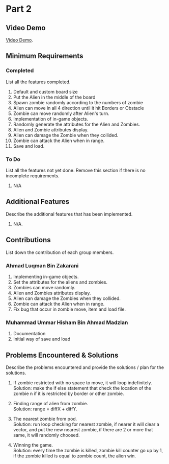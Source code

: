 # Part 2

## Video Demo

[Video Demo](https://youtu.be/-nRKrDpScXk).

## Minimum Requirements

### Completed

List all the features completed.

1.  Default and custom board size
2.  Put the Alien in the middle of the board
3.  Spawn zombie randomly according to the numbers of zombie
4.  Alien can move in all 4 direction until it hit Borders or Obstacle
5.  Zombie can move randomly after Alien's turn.
6.  Implementation of in-game objects.
7.  Randomly generate the attributes for the Alien and Zombies.
8.  Alien and Zombie attributes display.
8.  Alien can damage the Zombie when they collided.
9.  Zombie can attack the Alien when in range.
10. Save and load.


### To Do

List all the features not yet done. Remove this section if there is no incomplete requirements.

1. N/A

## Additional Features

Describe the additional features that has been implemented.

1. N/A.

## Contributions

List down the contribution of each group members.

### Ahmad Luqman Bin Zakarani

1. Implementing in-game objects.
2. Set the attributes for the aliens and zombies.
3. Zombies can move randomly.
4. Alien and Zombies attributes display.
5. Alien can damage the Zombies when they collided.
6. Zombie can attack the Alien when in range.
7. Fix bug that occur in zombie move, item and load file.

### Muhammad Ummar Hisham Bin Ahmad Madzlan

1. Documentation
2. Initial way of save and load

## Problems Encountered & Solutions

Describe the problems encountered and provide the solutions / plan for the solutions.

1. If zombie restricted with no space to move, it will loop indefinitely. <br />
Solution: make the if else statement that check the location of the zombie n if it is restricted by border or other zombie.

2. Finding range of alien from zombie.<br />
Solution: range = diffX + diffY.

3. The nearest zombie from pod.<br />
Solution: run loop checking for nearest zombie, if nearer it will clear a vector, and put the new nearest zombie, if there are 2 or more that same, it will randomly choosed.

4. Winning the game.<br />
Solution: every time the zombie is killed, zombie kill counter go up by 1, if the zombie killed is equal to zombie count, the alien win.



